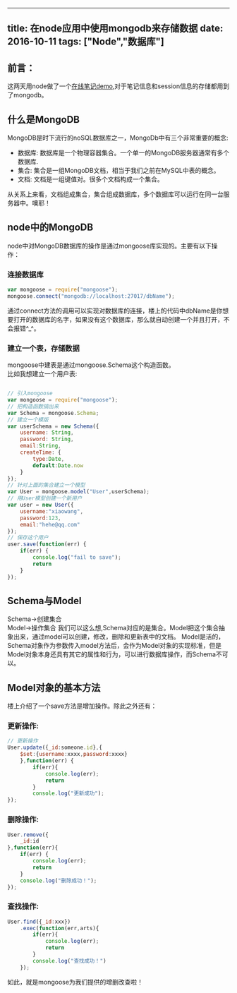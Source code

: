 
---
title: 在node应用中使用mongodb来存储数据
date: 2016-10-11
tags: ["Node","数据库"]
---
## 前言： 
这两天用node做了一个[在线笔记demo](https://github.com/maruko0713/node-demos/tree/master/louNote),对于笔记信息和session信息的存储都用到了mongodb。     
    
## 什么是MongoDB 
MongoDB是时下流行的noSQL数据库之一，MongoDb中有三个非常重要的概念:    
   
- 数据库: 数据库是一个物理容器集合。一个单一的MongoDB服务器通常有多个数据库.    
- 集合: 集合是一组MongoDB文档，相当于我们之前在MySQL中表的概念。    
- 文档: 文档是一组键值对。很多个文档构成一个集合。 
    
从关系上来看，文档组成集合，集合组成数据库，多个数据库可以运行在同一台服务器中。噢耶！
     
## node中的MongoDB    
node中对MongoDB数据库的操作是通过mongoose库实现的。主要有以下操作：    
    
### 连接数据库    
    
```js
var mongoose = require("mongoose");
mongoose.connect("mongodb://localhost:27017/dbName");
```

通过connect方法的调用可以实现对数据库的连接，楼上的代码中dbName是你想要打开的数据库的名字，如果没有这个数据库，那么就自动创建一个并且打开，不会报错^_^。    
    
### 建立一个表，存储数据    
mongoose中建表是通过mongoose.Schema这个构造函数。     
比如我想建立一个用户表:     
    
```js

// 引入mongoose
var mongoose = require("mongoose");
// 把构造函数搞出来
var Schema = mongoose.Schema;
// 建立一个模版
var userSchema = new Schema({
    username: String,
    password: String,
    email:String,
    createTime: {
        type:Date,
        default:Date.now
    }
});
// 针对上面的集合建立一个模型
var User = mongoose.model("User",userSchema);
// 用User模型创建一个新用户
var user = new User({
    username:"xiaowang",
    password:123,
    email:"hehe@qq.com"
});
// 保存这个用户
user.save(function(err) {
    if(err) {
        console.log("fail to save");
        return
    }
});
```
    
## Schema与Model    
Schema->创建集合     
Model->操作集合
我们可以这么想,Schema对应的是集合。Model把这个集合抽象出来，通过model可以创建，修改，删除和更新表中的文档。
Model是活的，Schema对象作为参数传入model方法后，会作为Model对象的实现标准，但是Model对象本身还具有其它的属性和行为，可以进行数据库操作，而Schema不可以。  

## Model对象的基本方法    
楼上介绍了一个save方法是增加操作。除此之外还有：    
    
### 更新操作:    

```js
// 更新操作   
User.update({_id:someone.id},{
    $set:{username:xxxx,password:xxxx}
    },function(err) {
        if(err){
            console.log(err);
            return
        }
        console.log("更新成功");
});
```
    
### 删除操作:    
    
```js
User.remove({
    _id:id
},function(err){
    if(err) {
        console.log(err);
        return
    }
    console.log("删除成功！");
});    
```

### 查找操作:
```js
User.find({_id:xxx})
    .exec(function(err,arts){
        if(err){
            console.log(err);
            return 
        }
        console.log("查找成功！")
    });
```

如此，就是mongoose为我们提供的增删改查啦！     


    




